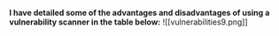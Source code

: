 **I have detailed some of the advantages and disadvantages of using a vulnerability scanner in the table below:**
![[vulnerabilities9.png]]
